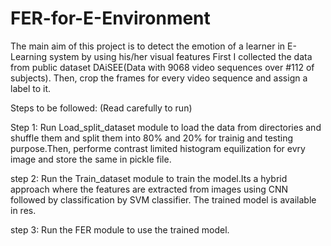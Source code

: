 # FER-for-E-Environment
The main aim of this project is to detect the emotion of a learner in E-Learning system by using his/her visual features
First I collected the data from public dataset DAiSEE(Data with 9068 video sequences over #112 of subjects). Then, crop the frames for every video sequence and assign a label to it.

Steps to be followed: (Read carefully to run)

Step 1:
Run Load_split_dataset module to load the data from directories and shuffle them and split them into 80% and 20% for trainig and testing purpose.Then, performe contrast limited histogram equilization for evry image and store the same in pickle file.

step 2: Run the Train_dataset module to train the model.Its a hybrid approach where the features are extracted from images using CNN followed by classification by SVM classifier. The trained model is available in res.

step 3: Run the FER module to use the trained model.
